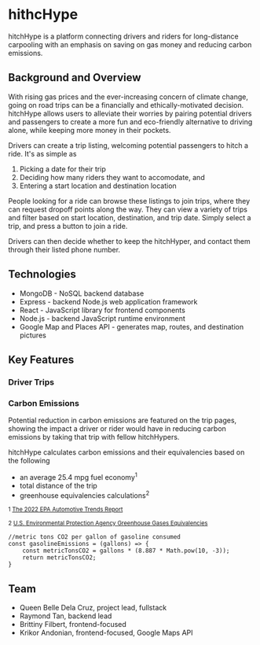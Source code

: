 # hithcHype
hitchHype is a platform connecting drivers and riders for long-distance carpooling with an emphasis on saving on gas money and reducing carbon emissions.

## Background and Overview
With rising gas prices and the ever-increasing concern of climate change, going on road trips can be a financially and ethically-motivated decision. hitchHype allows users to alleviate their worries by pairing potential drivers and passengers to create a more fun and eco-friendly alternative to driving alone, while keeping more money in their pockets.

Drivers can create a trip listing, welcoming potential passengers to hitch a ride. It's as simple as
1. Picking a date for their trip
2. Deciding how many riders they want to accomodate, and
3. Entering a start location and destination location

People looking for a ride can browse these listings to join trips, where they can request dropoff points along the way. They can view a variety of trips and filter based on start location, destination, and trip date. Simply select a trip, and press a button to join a ride.

Drivers can then decide whether to keep the hitchHyper, and contact them through their listed phone number.

## Technologies
* MongoDB - NoSQL backend database
* Express - backend Node.js web application framework
* React - JavaScript library for frontend components
* Node.js - backend JavaScript runtime environment
* Google Map and Places API - generates map, routes, and destination pictures

## Key Features
### Driver Trips

### Carbon Emissions
Potential reduction in carbon emissions are featured on the trip pages, showing the impact a driver or rider would have in reducing carbon emissions by taking that trip with fellow hitchHypers.

hitchHype calculates carbon emissions and their equivalencies based on the following
* an average 25.4 mpg fuel economy<sup>1</sup>
* total distance of the trip
* greenhouse equivalencies calculations<sup>2</sup>

<sub>1 [The 2022 EPA Automotive Trends Report](https://www.epa.gov/automotive-trends)</sub>

<sub>2 [U.S. Environmental Protection Agency Greenhouse Gases Equivalencies](https://www.epa.gov/energy/greenhouse-gases-equivalencies-calculator-calculations-and-references)</sub>


```
//metric tons CO2 per gallon of gasoline consumed
const gasolineEmissions = (gallons) => {
    const metricTonsCO2 = gallons * (8.887 * Math.pow(10, -3));
    return metricTonsCO2;
}
```

## Team
* Queen Belle Dela Cruz, project lead, fullstack
* Raymond Tan, backend lead
* Brittiny Filbert, frontend-focused
* Krikor Andonian, frontend-focused, Google Maps API